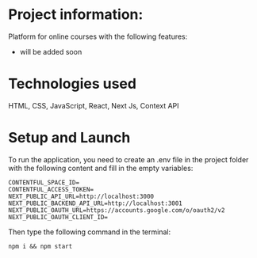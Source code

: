 # Project information:

Platform for online courses with the following features:

- will be added soon

# Technologies used

HTML, CSS, JavaScript, React, Next Js, Context API

# Setup and Launch

To run the application, you need to create an .env file in the project folder with the following content and fill in the empty variables:
```
CONTENTFUL_SPACE_ID=
CONTENTFUL_ACCESS_TOKEN=
NEXT_PUBLIC_API_URL=http://localhost:3000
NEXT_PUBLIC_BACKEND_API_URL=http://localhost:3001
NEXT_PUBLIC_OAUTH_URL=https://accounts.google.com/o/oauth2/v2
NEXT_PUBLIC_OAUTH_CLIENT_ID=
```

Then type the following command in the terminal:
```
npm i && npm start
```
